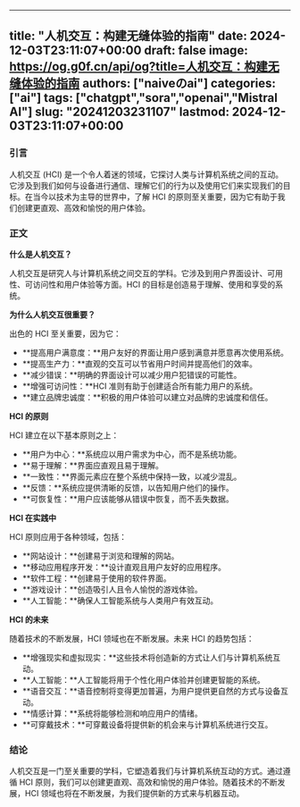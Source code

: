 
---
title: "人机交互：构建无缝体验的指南"
date: 2024-12-03T23:11:07+00:00
draft: false
image: https://og.g0f.cn/api/og?title=人机交互：构建无缝体验的指南
authors: ["naiveのai"]
categories: ["ai"]
tags: ["chatgpt","sora","openai","Mistral AI"]
slug: "20241203231107"
lastmod: 2024-12-03T23:11:07+00:00
---
### 引言

人机交互 (HCI) 是一个令人着迷的领域，它探讨人类与计算机系统之间的互动。它涉及到我们如何与设备进行通信、理解它们的行为以及使用它们来实现我们的目标。在当今以技术为主导的世界中，了解 HCI 的原则至关重要，因为它有助于我们创建更直观、高效和愉悦的用户体验。

### 正文

**什么是人机交互？**

人机交互是研究人与计算机系统之间交互的学科。它涉及到用户界面设计、可用性、可访问性和用户体验等方面。HCI 的目标是创造易于理解、使用和享受的系统。

**为什么人机交互很重要？**

出色的 HCI 至关重要，因为它：

* **提高用户满意度：**用户友好的界面让用户感到满意并愿意再次使用系统。
* **提高生产力：**直观的交互可以节省用户时间并提高他们的效率。
* **减少错误：**明确的界面设计可以减少用户犯错误的可能性。
* **增强可访问性：**HCI 准则有助于创建适合所有能力用户的系统。
* **建立品牌忠诚度：**积极的用户体验可以建立对品牌的忠诚度和信任。

**HCI 的原则**

HCI 建立在以下基本原则之上：

* **用户为中心：**系统应以用户需求为中心，而不是系统功能。
* **易于理解：**界面应直观且易于理解。
* **一致性：**界面元素应在整个系统中保持一致，以减少混乱。
* **反馈：**系统应提供清晰的反馈，以告知用户他们的操作。
* **可恢复性：**用户应该能够从错误中恢复，而不丢失数据。

**HCI 在实践中**

HCI 原则应用于各种领域，包括：

* **网站设计：**创建易于浏览和理解的网站。
* **移动应用程序开发：**设计直观且用户友好的应用程序。
* **软件工程：**创建易于使用的软件界面。
* **游戏设计：**创造吸引人且令人愉悦的游戏体验。
* **人工智能：**确保人工智能系统与人类用户有效互动。

**HCI 的未来**

随着技术的不断发展，HCI 领域也在不断发展。未来 HCI 的趋势包括：

* **增强现实和虚拟现实：**这些技术将创造新的方式让人们与计算机系统互动。
* **人工智能：**人工智能将用于个性化用户体验并创建更智能的系统。
* **语音交互：**语音控制将变得更加普遍，为用户提供更自然的方式与设备互动。
* **情感计算：**系统将能够检测和响应用户的情绪。
* **可穿戴技术：**可穿戴设备将提供新的机会来与计算机系统进行交互。

### 结论

人机交互是一门至关重要的学科，它塑造着我们与计算机系统互动的方式。通过遵循 HCI 原则，我们可以创建更直观、高效和愉悦的用户体验。随着技术的不断发展，HCI 领域也将在不断发展，为我们提供新的方式来与机器互动。